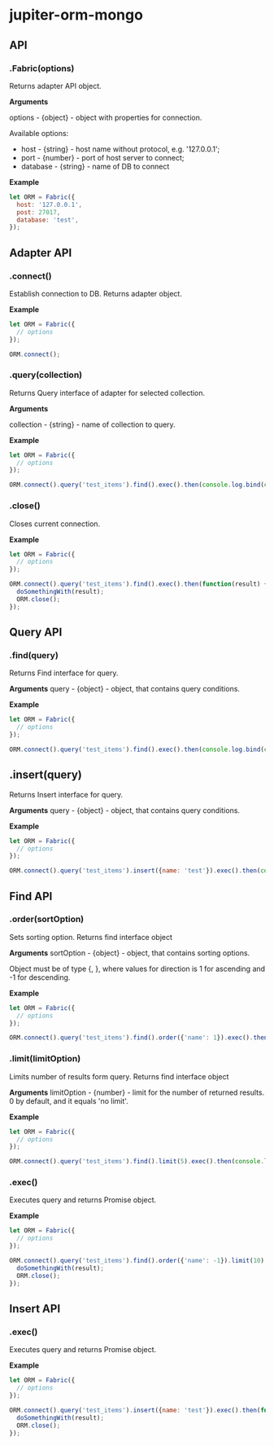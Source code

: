 # jupiter-orm-mongo

## API

### .Fabric(options)

Returns adapter API object.

**Arguments**

options - {object} - object with properties for connection.

Available options:
* host - {string} - host name without protocol, e.g. '127.0.0.1';
* port - {number} - port of host server to connect;
* database - {string} - name of DB to connect

**Example**
```javascript
let ORM = Fabric({
  host: '127.0.0.1',
  post: 27017,
  database: 'test',
});
```

## Adapter API

### .connect()

Establish connection to DB. Returns adapter object.

**Example**
```javascript
let ORM = Fabric({
  // options
});

ORM.connect();

```

### .query(collection)

Returns Query interface of adapter for selected collection.

**Arguments**

collection - {string} - name of collection to query.

**Example**
```javascript
let ORM = Fabric({
  // options
});

ORM.connect().query('test_items').find().exec().then(console.log.bind(console));

```

### .close()

Closes current connection.

**Example**
```javascript
let ORM = Fabric({
  // options
});

ORM.connect().query('test_items').find().exec().then(function(result) {
  doSomethingWith(result);
  ORM.close();
});

```

## Query API

### .find(query)

Returns Find interface for query.

**Arguments**
query - {object} - object, that contains query сonditions.

**Example**
```javascript
let ORM = Fabric({
  // options
});

ORM.connect().query('test_items').find().exec().then(console.log.bind(console));

```

## .insert(query)

Returns Insert interface for query.

**Arguments**
query - {object} - object, that contains query сonditions.

**Example**
```javascript
let ORM = Fabric({
  // options
});

ORM.connect().query('test_items').insert({name: 'test'}).exec().then(console.log.bind(console));

```

## Find API

### .order(sortOption)

Sets sorting option. Returns find interface object

**Arguments**
sortOption - {object} - object, that contains sorting options.

Object must be of type {<key>, <direction>}, where values for direction is
1 for ascending and -1 for descending.

**Example**
```javascript
let ORM = Fabric({
  // options
});

ORM.connect().query('test_items').find().order({'name': 1}).exec().then(console.log.bind(console));

```

### .limit(limitOption)

Limits number of results form query. Returns find interface object

**Arguments**
limitOption - {number} - limit for the number of returned results. 0 by default, and it equals 'no limit'.

**Example**
```javascript
let ORM = Fabric({
  // options
});

ORM.connect().query('test_items').find().limit(5).exec().then(console.log.bind(console));

```

### .exec()

Executes query and returns Promise object.

**Example**
```javascript
let ORM = Fabric({
  // options
});

ORM.connect().query('test_items').find().order({'name': -1}).limit(10).exec().then(function(result) {
  doSomethingWith(result);
  ORM.close();
});

```

## Insert API

### .exec()

Executes query and returns Promise object.

**Example**
```javascript
let ORM = Fabric({
  // options
});

ORM.connect().query('test_items').insert({name: 'test'}).exec().then(function(result) {
  doSomethingWith(result);
  ORM.close();
});

```

